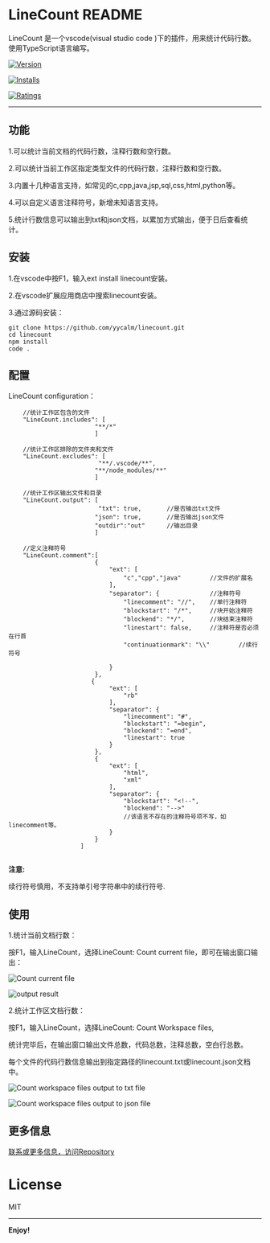 # LineCount README

LineCount 是一个vscode(visual studio code )下的插件，用来统计代码行数。使用TypeScript语言编写。

[![Version](https://vsmarketplacebadge.apphb.com/version/yycalm.linecount.svg)](https://marketplace.visualstudio.com/items?itemName=yycalm.linecount)

[![Installs](https://vsmarketplacebadge.apphb.com/installs/yycalm.linecount.svg)](https://marketplace.visualstudio.com/items?itemName=yycalm.linecount)

[![Ratings](https://vsmarketplacebadge.apphb.com/rating/yycalm.linecount.svg)](https://marketplace.visualstudio.com/items?itemName=yycalm.linecount)

---

## 功能

1.可以统计当前文档的代码行数，注释行数和空行数。

2.可以统计当前工作区指定类型文件的代码行数，注释行数和空行数。

3.内置十几种语言支持，如常见的c,cpp,java,jsp,sql,css,html,python等。

4.可以自定义语言注释符号，新增未知语言支持。

5.统计行数信息可以输出到txt和json文档，以累加方式输出，便于日后查看统计。

## 安装

1.在vscode中按F1，输入ext install linecount安装。

2.在vscode扩展应用商店中搜索linecount安装。

3.通过源码安装：

```
git clone https://github.com/yycalm/linecount.git
cd linecount
npm install
code .
```

## 配置

LineCount configuration：
```
    //统计工作区包含的文件
    "LineCount.includes": [     
                        "**/*" 
                        ]         
    
    //统计工作区排除的文件夹和文件                 
    "LineCount.excludes": [ 
                         "**/.vscode/**",
                        "**/node_modules/**"
                        ]

    //统计工作区输出文件和目录   
    "LineCount.output": [
                         "txt": true,       //是否输出txt文件
                        "json": true,       //是否输出json文件
                        "outdir":"out"      //输出目录
                        ]

    //定义注释符号
    "LineCount.comment":[
                        {
                            "ext": [
                                "c","cpp","java"        //文件的扩展名
                            ],
                            "separator": {              //注释符号
                                "linecomment": "//",    //单行注释符
                                "blockstart": "/*",     //块开始注释符
                                "blockend": "*/",       //块结束注释符
                                "linestart": false,     //注释符是否必须在行首
                                "continuationmark": "\\"        //续行符号 
                                
                            }
                        },
                       {
                            "ext": [
                                "rb"
                            ],
                            "separator": {
                                "linecomment": "#",
                                "blockstart": "=begin",
                                "blockend": "=end",
                                "linestart": true
                            }
                        },
                        {
                            "ext": [
                                "html",
                                "xml"
                            ],
                            "separator": {
                                "blockstart": "<!--",
                                "blockend": "-->"
                                //该语言不存在的注释符号项不写，如linecomment等。
                            }
                        }
                    ]
        

```

**注意:**

续行符号慎用，不支持单引号字符串中的续行符号.

## 使用

1.统计当前文档行数：

按F1，输入LineCount，选择LineCount: Count current file，即可在输出窗口输出：

![Count current file](https://github.com/yycalm/linecount/blob/master/images/countfile.png)

![output result](https://github.com/yycalm/linecount/blob/master/images/countfile_out.png)


2.统计工作区文档行数：

按F1，输入LineCount，选择LineCount: Count Workspace files,

统计完毕后，在输出窗口输出文件总数，代码总数，注释总数，空白行总数。

每个文件的代码行数信息输出到指定路径的linecount.txt或linecount.json文档中。

![Count workspace files output to txt file](https://github.com/yycalm/linecount/blob/master/images/countworkspace_outtxt.png)

![Count workspace files output to json file](https://github.com/yycalm/linecount/blob/master/images/countworkspace_outjson.png)


## 更多信息

[联系或更多信息，访问Repository](https://github.com/yycalm/linecount)


# License
MIT

-----------------------------------------------------------------------------------------------------------

**Enjoy!**